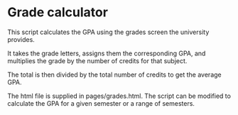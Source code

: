 # Grade calculator

This script calculates the GPA using the grades screen the university provides.

It takes the grade letters, assigns them the corresponding GPA, and multiplies
the grade by the number of credits for that subject.

The total is then divided by the total number of credits to get the average GPA.

The html file is supplied in pages/grades.html. The script can be modified to
calculate the GPA for a given semester or a range of semesters.
